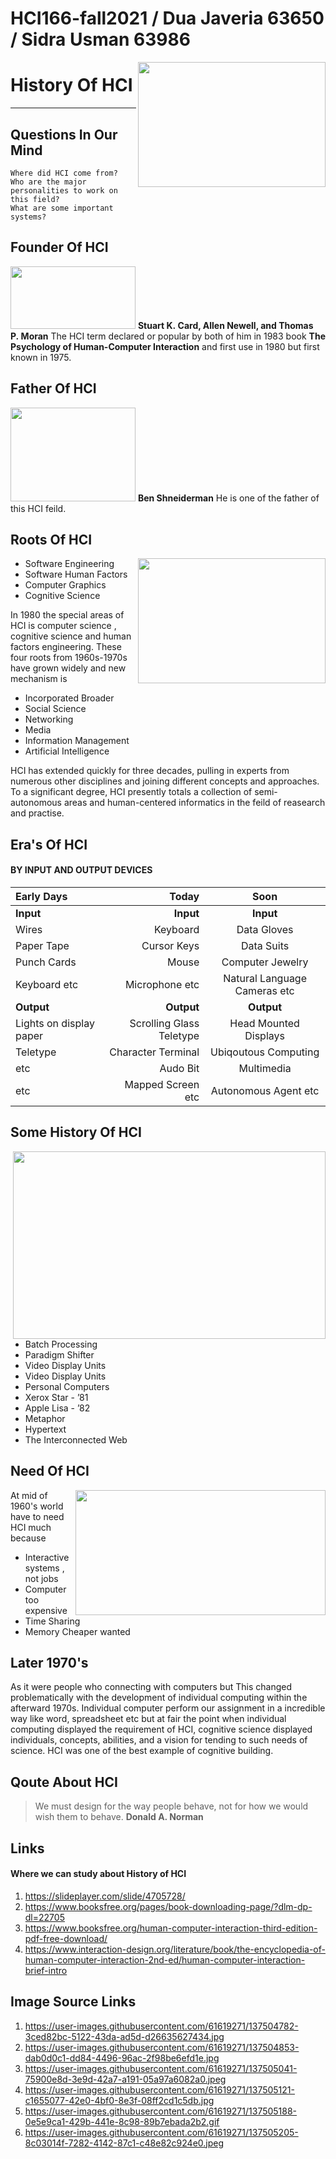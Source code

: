 # HCI166-fall2021 / Dua Javeria 63650 / Sidra Usman 63986


<img align="right" width="300" height="200" src="https://user-images.githubusercontent.com/61619271/137503345-71aca742-6d23-45e8-807f-0fe2cdbbb561.png">

History Of HCI
===================

- - - - 
## Questions In Our Mind ##

    Where did HCI come from?
    Who are the major personalities to work on this field?
    What are some important systems?

## Founder Of HCI ##

<img src="https://user-images.githubusercontent.com/61619271/137499288-2db4c1f6-adb4-434a-9fe1-df1af4942fef.jpeg" width="200" height="100">   **Stuart K. Card, Allen Newell, and Thomas P. Moran**
The HCI term declared or popular by both of him in 1983 book **The Psychology of Human-Computer Interaction** and first use in 1980 but first known in 1975.



## Father Of HCI ##
<img src="https://user-images.githubusercontent.com/61619271/137501659-42697c55-eafb-4284-a645-5d9354002a5d.jpg" width="200" height="150">  **Ben Shneiderman**
He is one of the father of this HCI feild.
 


 
 ## Roots Of HCI ##

<img align="right" width="300" height="200" src="https://user-images.githubusercontent.com/61619271/137502347-fe5ed199-ebb8-4079-a20b-a6f88e581dc9.jpeg">


 * Software Engineering
 * Software Human Factors
 * Computer Graphics
 * Cognitive Science

In 1980 the special areas of HCI is computer science , cognitive science and human factors engineering. These four roots from 1960s-1970s have grown widely and new 
mechanism is

 * Incorporated Broader 
 * Social Science
 * Networking
 * Media
 * Information Management
 * Artificial Intelligence

HCI has extended quickly for three decades, pulling in experts from numerous other disciplines and joining different concepts and approaches. To a significant degree, HCI presently totals a collection of semi-autonomous areas and human-centered informatics in the feild of reasearch and practise.

## Era's Of HCI ##
#### BY INPUT AND OUTPUT DEVICES ####
Early Days | Today | Soon
| :--- | ---: | :---:
**Input** | **Input** | **Input**
Wires | Keyboard | Data Gloves
Paper Tape | Cursor Keys | Data Suits
Punch Cards | Mouse | Computer Jewelry 
Keyboard etc | Microphone etc | Natural Language Cameras etc
**Output**| **Output** | **Output**
Lights on display paper| Scrolling Glass Teletype |Head Mounted Displays
Teletype  | Character Terminal | Ubiqoutous Computing
etc | Audo Bit | Multimedia 
etc  | Mapped Screen etc | Autonomous Agent etc

## Some History Of HCI ##

<img align="right" width="500" height="300" src="https://user-images.githubusercontent.com/61626142/137530553-8a608566-e8f2-44b8-bdb9-f0b42d3d093f.png">

* Batch Processing
* Paradigm Shifter
* Video Display Units
* Video Display Units
* Personal Computers
* Xerox Star - ’81
* Apple Lisa - ’82
* Metaphor
* Hypertext
* The Interconnected Web

## Need Of HCI ##
<img align="right" width="400" height="200" src="https://user-images.githubusercontent.com/61626142/137531774-f9145f9c-9512-4fac-a042-68e27cb6310e.png">


At mid of 1960's world have to need HCI much because

* Interactive systems , not jobs
* Computer too expensive
* Time Sharing
* Memory Cheaper wanted

## Later 1970's ##
As it were people who connecting with computers but This changed problematically with the development of individual computing within the afterward 1970s. Individual computer perform our assignment in a incredible way  like word, spreadsheet etc but at fair the point when individual computing displayed the requirement of HCI, cognitive science displayed individuals, concepts, abilities, and a vision for tending to such needs of science. HCI was one of the best example of cognitive building.



## Qoute About HCI ##

> We must design for the way people behave, not for how we would wish them to behave.
> **Donald A. Norman**

## Links ##
#### Where we can study about History of HCI ####
1. https://slideplayer.com/slide/4705728/
2. https://www.booksfree.org/pages/book-downloading-page/?dlm-dp-dl=22705
3. https://www.booksfree.org/human-computer-interaction-third-edition-pdf-free-download/
4. https://www.interaction-design.org/literature/book/the-encyclopedia-of-human-computer-interaction-2nd-ed/human-computer-interaction-brief-intro

## Image Source Links ##
1. https://user-images.githubusercontent.com/61619271/137504782-3ced82bc-5122-43da-ad5d-d26635627434.jpg
2. https://user-images.githubusercontent.com/61619271/137504853-dab0d0c1-dd84-4496-96ac-2f98be6efd1e.jpg
3. https://user-images.githubusercontent.com/61619271/137505041-75900e8d-3e9d-42a7-a191-05a97a6082a0.jpeg
4. https://user-images.githubusercontent.com/61619271/137505121-c1655077-42e0-4bf0-8e3f-08ff2cd1c5db.jpg
5. https://user-images.githubusercontent.com/61619271/137505188-0e5e9ca1-429b-441e-8c98-89b7ebada2b2.gif
6. https://user-images.githubusercontent.com/61619271/137505205-8c03014f-7282-4142-87c1-c48e82c924e0.jpeg
